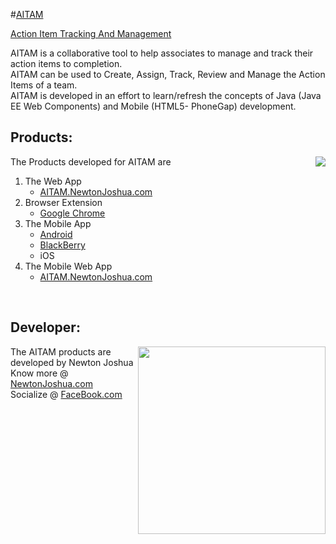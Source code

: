 
#<a href="aitam.newtonjoshua.com">AITAM</a>

<a href="aitam.newtonjoshua.com">Action Item Tracking And Management</a>

AITAM is a collaborative tool to help associates to manage and track their action items to completion.<br>
  AITAM can be used to Create, Assign, Track, Review and Manage the Action Items of a team.<br>
  AITAM is developed in an effort to learn/refresh the concepts of Java (Java EE Web Components) and Mobile (HTML5- PhoneGap) development.

 
 
<h2>Products:</h2>
<img align="right" src="QR Code.png"></img>
The Products developed for AITAM are <br>
<ol>
<li> The Web App
    <ul><li><a href="aitam.newtonjoshua.com">AITAM.NewtonJoshua.com</a></li></ul>
</li>
<li> Browser Extension
  <ul>
  <li> <a href="https://github.com/NewtonJoshua/AITAM/blob/master/AITAM.crx?raw=true">Google Chrome</a></li>
  </ul>
</li>
<li> The Mobile App
    <ul>
    <li> <a href="https://github.com/NewtonJoshua/AITAM/blob/master/AITAM.apk?raw=true">Android</a>
    <li> <a href="https://github.com/NewtonJoshua/AITAM/blob/master/AITAM.bar?raw=true">BlackBerry</a>
    <li> iOS
    </ul>
</li>
<li> The Mobile Web App
    <ul><li><a href="aitam.newtonjoshua.com">AITAM.NewtonJoshua.com</a></li></ul>
</li>
</ol><br>

<h2>Developer:</h2>
  <img align="right" src="https://avatars1.githubusercontent.com/u/12285163?v=3&s=460" width="300px"></img>
The AITAM products are developed by Newton Joshua <br>
Know more @ <a href="http://newtonjoshua.com/">NewtonJoshua.com</a><br>
Socialize @ <a href="https://www.facebook.com/NewtonJoshua.A">FaceBook.com</a>

